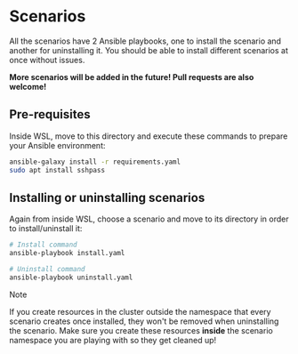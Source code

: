 # Scenarios

All the scenarios have 2 Ansible playbooks, one to install the scenario and another for uninstalling it. You should be able to install different scenarios at once without issues.

**More scenarios will be added in the future! Pull requests are also welcome!**

## Pre-requisites

Inside WSL, move to this directory and execute these commands to prepare your Ansible environment:

```bash
ansible-galaxy install -r requirements.yaml
sudo apt install sshpass
```

## Installing or uninstalling scenarios

Again from inside WSL, choose a scenario and move to its directory in order to install/uninstall it:

```bash
# Install command
ansible-playbook install.yaml

# Uninstall command
ansible-playbook uninstall.yaml
```

> [!NOTE]
> If you create resources in the cluster outside the namespace that every scenario creates once installed, they won't be removed when uninstalling the scenario. Make sure you create these resources **inside** the scenario namespace you are playing with so they get cleaned up!
